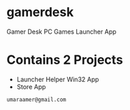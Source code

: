# gamerdesk
Gamer Desk PC Games Launcher App

# Contains 2 Projects
- Launcher Helper Win32 App
- Store App


```
umaraamer@gmail.com
```
